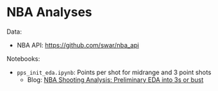 # NBA Analyses

Data:
- NBA API: https://github.com/swar/nba_api

Notebooks:
- ```pps_init_eda.ipynb```: Points per shot for midrange and 3 point shots
    - Blog: [NBA Shooting Analysis: Preliminary EDA into 3s or bust](https://medium.com/@w.p.lam107/nba-shooting-analysis-part-1-preliminary-eda-into-3s-or-bust-2a763748185e)

